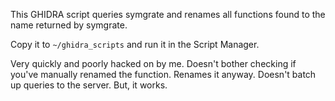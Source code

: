 This GHIDRA script queries symgrate and renames all functions found to
the name returned by symgrate.

Copy it to `~/ghidra_scripts` and run it in the Script Manager.

Very quickly and poorly hacked on by me. Doesn't bother checking
if you've manually renamed the function. Renames it anyway. Doesn't
batch up queries to the server. But, it works.


